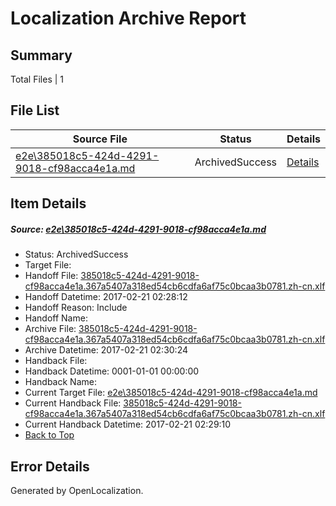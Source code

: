 # <a name='report-top'></a> Localization Archive Report

## Summary
 Total Files | 1

## File List
 Source File | Status | Details 
 ----------- | ------ | ------- 
 [e2e\385018c5-424d-4291-9018-cf98acca4e1a.md](https://github.com/OpenLocalizationTestOrg/ol-test0/blob/3009e84fb37911e0754c15a26db9b47b7ef0aa20/e2e/385018c5-424d-4291-9018-cf98acca4e1a.md) | ArchivedSuccess | [Details](#2e37cf81e5c6f5cc711e858a00498dab4d5433491)

## Item Details
##### <a name='2e37cf81e5c6f5cc711e858a00498dab4d5433491'></a> Source: [e2e\385018c5-424d-4291-9018-cf98acca4e1a.md](https://github.com/OpenLocalizationTestOrg/ol-test0/blob/3009e84fb37911e0754c15a26db9b47b7ef0aa20/e2e/385018c5-424d-4291-9018-cf98acca4e1a.md)
* Status: ArchivedSuccess
* Target File: 
* Handoff File: [385018c5-424d-4291-9018-cf98acca4e1a.367a5407a318ed54cb6cdfa6af75c0bcaa3b0781.zh-cn.xlf](https://github.com/OpenLocalizationTestOrg/ol-test0-handoff/blob/bacfe7a302bf572fbcf113c9b579e8ffb28579ca/ol-handoff/OpenLocalizationTestOrg/ol-test0-zhcn/xinjiang/ht/385018c5-424d-4291-9018-cf98acca4e1a.367a5407a318ed54cb6cdfa6af75c0bcaa3b0781.zh-cn.xlf)
* Handoff Datetime: 2017-02-21 02:28:12
* Handoff Reason: Include
* Handoff Name: 
* Archive File: [385018c5-424d-4291-9018-cf98acca4e1a.367a5407a318ed54cb6cdfa6af75c0bcaa3b0781.zh-cn.xlf](https://github.com/OpenLocalizationTestOrg/ol-test0-handoff/blob/3f57255796fcda0dfa383d2941b14d4ebdc7fcc3/ol-archive/OpenLocalizationTestOrg/ol-test0-zhcn/xinjiang/ht/385018c5-424d-4291-9018-cf98acca4e1a.367a5407a318ed54cb6cdfa6af75c0bcaa3b0781.zh-cn.xlf)
* Archive Datetime: 2017-02-21 02:30:24
* Handback File: 
* Handback Datetime: 0001-01-01 00:00:00
* Handback Name: 
* Current Target File: [e2e\385018c5-424d-4291-9018-cf98acca4e1a.md](https://github.com/OpenLocalizationTestOrg/ol-test0-zhcn/blob/40a73b91ba8a18e393cf813f39a06eff774203e2/e2e/385018c5-424d-4291-9018-cf98acca4e1a.md)
* Current Handback File: [385018c5-424d-4291-9018-cf98acca4e1a.367a5407a318ed54cb6cdfa6af75c0bcaa3b0781.zh-cn.xlf](https://github.com/OpenLocalizationTestOrg/ol-test0-handback/blob/ab3e077eeb861a825dd86b17e92879d5bd6e021c/ol-handback/OpenLocalizationTestOrg/ol-test0-zhcn/xinjiang/ht/385018c5-424d-4291-9018-cf98acca4e1a.367a5407a318ed54cb6cdfa6af75c0bcaa3b0781.zh-cn.xlf)
* Current Handback Datetime: 2017-02-21 02:29:10
* [Back to Top](#report-top)


## Error Details

Generated by OpenLocalization.
